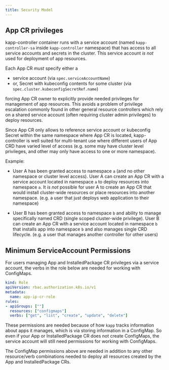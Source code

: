 ```yaml
---
title: Security Model
---
```


## App CR privileges

kapp-controller container runs with a service account (named `kapp-controller-sa` inside `kapp-controller` namespace) that has access to all service accounts and secrets in the cluster. This service account *is not* used for deployment of app resources.

Each App CR *must* specify either a

- service account (via `spec.serviceAccountName`)
- or, Secret with kubeconfig contents for some cluster (via `spec.cluster.kubeconfigSecretRef.name`)

forcing App CR owner to explicitly provide needed privileges for management of app resources. This avoids a problem of privilege escalation commonly found in other general resource controllers which rely on a shared service account (often requiring cluster admin privileges) to deploy resources.

Since App CR only allows to reference service account or kubeconfig Secret within the same namespace where App CR is located, kapp-controller is well suited for multi-tenant use where different users of App CRD have varied level of access (e.g. some may have cluster level privileges, and other may only have access to one or more namespace).

Example:

- User A has been granted access to namespace `a` (and no other namespace or cluster level access). User A can create an App CR with a service account located in namespace `a` to deploy resources into namespace `a`. It _is not_ possible for user A to create an App CR that would install cluster-wide resources or place resources into another namespace. (e.g. a user that just deploys web application to their namespace)

- User B has been granted access to namespace `b` and ability to manage specifically named CRD (single scoped cluster-wide privilege). User B can create an App CR with a service account located in namespace `b` that installs app into namespace `b` and also manages single CRD lifecycle. (e.g. a user that manages another controller for other users)

## Minimum ServiceAccount Permissions

For users managing App and InstalledPackage CR privileges via a service account, the verbs in the role below are needed for working with ConfigMaps. 

```yaml
kind: Role
apiVersion: rbac.authorization.k8s.io/v1
metadata:
  name: app-ip-cr-role
rules:
- apiGroups: [""]
  resources: ["configmaps"]
  verbs: ["get", "list", "create", "update", "delete"]
```

These permissions are needed because of how `kapp` tracks information about apps it manages, which is via storing information in a ConfigMap. So even if your App or InstalledPackage CR does not create ConfigMaps, the service account will still need permissions for working with ConfigMaps.

The ConfigMap permissions above are needed in addition to any other resource/verb combinations needed to deploy all resources created by the App and InstalledPackage CRs.
